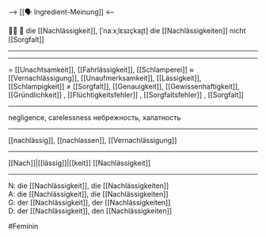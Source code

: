 --> [[🗣️ Ingredient-Meinung]] <--

🤦‍♀️ 🔴 die [[Nachlässigkeit]], [ˈnaːxˌlɛsɪçkaɪ̯t]
die [[Nachlässigkeiten]] nicht [[Sorgfalt]]

---

---
= [[Unachtsamkeit]], [[Fahrlässigkeit]], [[Schlamperei]]
≈ [[Vernachlässigung]], [[Unaufmerksamkeit]], [[Lässigkeit]], [[Schlampigkeit]]
≠ [[Sorgfalt]], [[Genauigkeit]], [[Gewissenhaftigkeit]], [[Gründlichkeit]]
, [[Flüchtigkeitsfehler]]
, [[Sorgfaltsfehler]]
, [[Sorgfalt]]


---
negligence, carelessness
небрежность, халатность

---
[[nachlässig]], [[nachlassen]], [[Vernachlässigung]]

---
[[Nach]]|[[lässig]]|[[keit]]
[[Nachlässigkeit]]


---
N: die [[Nachlässigkeit]], die [[Nachlässigkeiten]]  
A: die [[Nachlässigkeit]], die [[Nachlässigkeiten]]  
G: der [[Nachlässigkeit]], der [[Nachlässigkeiten]]  
D: der [[Nachlässigkeit]], den [[Nachlässigkeiten]]

#Feminin 